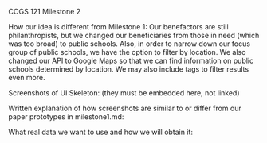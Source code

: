 
COGS 121 Milestone 2

How our idea is different from Milestone 1:
Our benefactors are still philanthropists, but we changed our beneficiaries from those in need (which was too broad) to public schools. Also, in order to narrow down our focus group of public schools, we have the option to filter by location. We also changed our API to Google Maps so that we can find information on public schools determined by location. We may also include tags to filter results even more.

Screenshots of UI Skeleton: (they must be embedded here, not linked)


Written explanation of how screenshots are similar to or differ from our paper prototypes in milestone1.md:


What real data we want to use and how we will obtain it:


